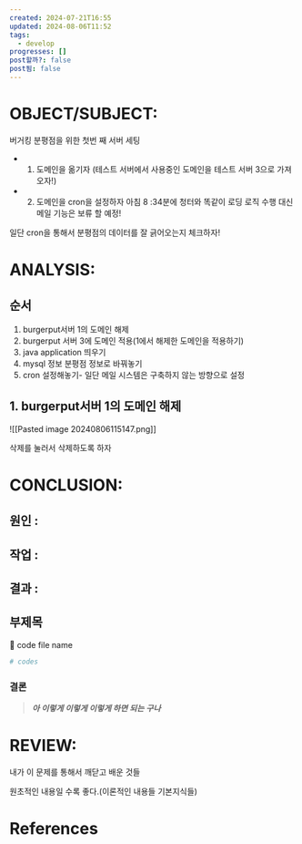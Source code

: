 ```yaml
---
created: 2024-07-21T16:55
updated: 2024-08-06T11:52
tags:
  - develop
progresses: []
post할까?: false
post됨: false
---
```

# OBJECT/SUBJECT: 
버거킹 분평점을 위한 첫번 째 서버 세팅 

- 1. 도메인을 옮기자 (테스트 서버에서 사용중인 도메인을 테스트 서버 3으로 가져오자!)
- 2. 도메인을 cron을 설정하자 아침 8 :34분에 청터와 똑같이 로딩 로직 수행 대신 메일 기능은 보류 할 예정!

일단 cron을 통해서 분평점의 데이터를 잘 긁어오는지 체크하자!

# ANALYSIS:
## 순서
1. burgerput서버 1의 도메인 해제
2. burgerput 서버 3에 도메인 적용(1에서 해제한 도메인을 적용하기)
3. java application 띄우기
4. mysql 정보 분평점 정보로 바꿔놓기
5. cron 설정해놓기- 일단 메일 시스템은 구축하지 않는 방향으로 설정
## 1. burgerput서버 1의 도메인 해제
![[Pasted image 20240806115147.png]]

삭제를 눌러서 삭제하도록 하자

# CONCLUSION:

## 원인 :

## 작업 :

## 결과 :

## 부제목

<aside> 🔽 code file name

</aside>

```bash
# codes
```

### 결론

> _**아 이렇게 이렇게 이렇게 하면 되는 구나**_

# REVIEW:

내가 이 문제를 통해서 깨닫고 배운 것들

원초적인 내용일 수록 좋다.(이론적인 내용들 기본지식들)

# References

